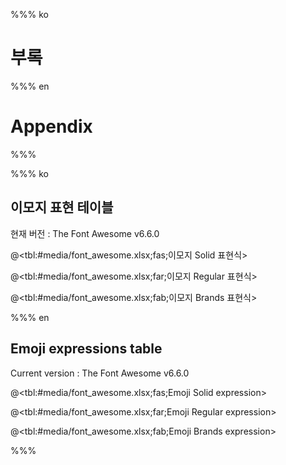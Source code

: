 %%% ko
# 부록

%%% en
# Appendix

%%%

%%% ko
## 이모지 표현 테이블

현재 버전 : The Font Awesome v6.6.0

@<tbl:#media/font_awesome.xlsx;fas;이모지 Solid 표현식>
 
@<tbl:#media/font_awesome.xlsx;far;이모지 Regular 표현식>
 
@<tbl:#media/font_awesome.xlsx;fab;이모지 Brands 표현식>

%%% en
## Emoji expressions table

Current version : The Font Awesome v6.6.0

@<tbl:#media/font_awesome.xlsx;fas;Emoji Solid expression>
 
@<tbl:#media/font_awesome.xlsx;far;Emoji Regular expression>
 
@<tbl:#media/font_awesome.xlsx;fab;Emoji Brands expression>

%%%

